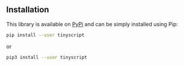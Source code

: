 ## Installation

This library is available on [PyPi](https://pypi.python.org/pypi/tinyscript/) and can be simply installed using Pip:

```sh
pip install --user tinyscript
```

or

```sh
pip3 install --user tinyscript
```
